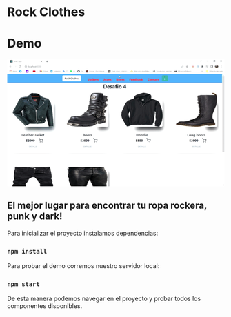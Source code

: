 # Rock Clothes

# Demo
![](./public/images/entregapryfinal.gif)

## El mejor lugar para encontrar tu ropa rockera, punk y dark!

Para inicializar el proyecto instalamos dependencias:

### `npm install`

Para probar el demo corremos nuestro servidor local:

### `npm start`

De esta manera podemos navegar en el proyecto y probar todos los componentes disponibles.

